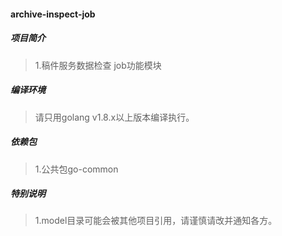 #### archive-inspect-job

##### 项目简介
> 1.稿件服务数据检查 job功能模块

##### 编译环境
> 请只用golang v1.8.x以上版本编译执行。

##### 依赖包
> 1.公共包go-common

##### 特别说明
> 1.model目录可能会被其他项目引用，请谨慎请改并通知各方。